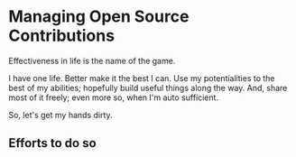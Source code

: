 # Managing Open Source Contributions

Effectiveness in life is the name of the game.

I have one life. Better make it the best I can. Use my potentialities to the best of my abilities; hopefully build useful things along the way. And, share most of it freely; even more so, when I'm auto sufficient.

So, let's get my hands dirty.

## Efforts to do so





